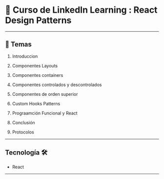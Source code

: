 # :star2: Curso de LinkedIn Learning : React Design Patterns

---

## :book: Temas

1. Introduccion

2. Componentes Layouts

3. Componentes containers

4. Componentes controlados y descontrolados

5. Componentes de orden superior

6. Custom Hooks Patterns

7. Prograamción Funcional y React

8. Conclusión

14. Protocolos

---

## Tecnología 🛠️

- React

---
